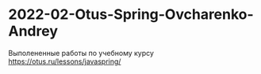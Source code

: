 # 2022-02-Otus-Spring-Ovcharenko-Andrey

Выполененные работы по учебному курсу https://otus.ru/lessons/javaspring/